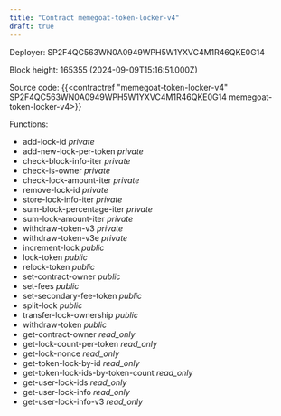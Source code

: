 ```yaml
---
title: "Contract memegoat-token-locker-v4"
draft: true
---
```

Deployer: SP2F4QC563WN0A0949WPH5W1YXVC4M1R46QKE0G14


 



Block height: 165355 (2024-09-09T15:16:51.000Z)

Source code: {{<contractref "memegoat-token-locker-v4" SP2F4QC563WN0A0949WPH5W1YXVC4M1R46QKE0G14 memegoat-token-locker-v4>}}

Functions:

* add-lock-id _private_
* add-new-lock-per-token _private_
* check-block-info-iter _private_
* check-is-owner _private_
* check-lock-amount-iter _private_
* remove-lock-id _private_
* store-lock-info-iter _private_
* sum-block-percentage-iter _private_
* sum-lock-amount-iter _private_
* withdraw-token-v3 _private_
* withdraw-token-v3e _private_
* increment-lock _public_
* lock-token _public_
* relock-token _public_
* set-contract-owner _public_
* set-fees _public_
* set-secondary-fee-token _public_
* split-lock _public_
* transfer-lock-ownership _public_
* withdraw-token _public_
* get-contract-owner _read_only_
* get-lock-count-per-token _read_only_
* get-lock-nonce _read_only_
* get-token-lock-by-id _read_only_
* get-token-lock-ids-by-token-count _read_only_
* get-user-lock-ids _read_only_
* get-user-lock-info _read_only_
* get-user-lock-info-v3 _read_only_
